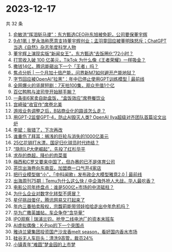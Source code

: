 # 2023-12-17

共 32 条

<!-- BEGIN 36KR -->
<!-- 最后更新时间 2023-12-17 03:02:20 +0800 -->
1. [俞敏洪“挥泪斩马谡”：东方甄选CEO孙东旭被免职，公司要保董宇辉](https://36kr.com/p/2562900053042820)
1. [9点1氪丨罗永浩称愿意支持董宇辉创业；孟羽童回应被董明珠怒斥；ChatGPT当选《自然》杂志年度科学人物](https://36kr.com/p/2562712801535620)
1. [董宇辉上演现实版“新闻女王”，东方甄选“去饭圈化”72小时？](https://36kr.com/p/2562152170546567)
1. [打赏收入破 100 亿美元，TikTok 为什么像《王者荣耀》一样吸金？](https://36kr.com/p/2562932301325961)
1. [撒钱14亿，腾讯能砸出下一个「王者」吗？](https://36kr.com/p/2562918505440649)
1. [焦点分析 | 一个月加十倍产能，问界新M7如何避开产能地狱？](https://36kr.com/p/2561308313951616)
1. [字节回应被OpenAI“拉黑”：年中已停止使用GPT训练模型 | 最前线](https://36kr.com/p/2563083247724169)
1. [全网爆火的竖屏短剧：7天拍100集，观众充值1个亿](https://36kr.com/p/2562668237710724)
1. [百亿鸭鸭与波司登开始掰手腕？](https://36kr.com/p/2562125717874054)
1. [一条街6家卖自助盒饭，“盒饭效应”席卷餐饮业](https://36kr.com/p/2562001157823873)
1. [宫崎骏“收官作”席卷北美](https://36kr.com/p/2562102641452417)
1. [游戏业务调整之后，B站商业化的路该怎么走？](https://36kr.com/p/2562114038769288)
1. [用GPT-2监督GPT-4，防止AI毁灭人类? OpenAI Ilya超级对齐团队首篇论文出炉](https://36kr.com/p/2561960642927748)
1. [李斌：我错了，下次再改](https://36kr.com/p/2562619550295684)
1. [谁重伤了拜耳：搁浅的巨轮与消失的1000亿美元](https://36kr.com/p/2561961654230152)
1. [25亿花销打水漂，国足归化球员时代终结？](https://36kr.com/p/2561965854089349)
1. [“隐形LP大佬崛起”，先投了红杉华平](https://36kr.com/p/2562940721342081)
1. [求存的商超，降价的肉菜蛋](https://36kr.com/p/2562003048537474)
1. [梅西和C罗又要来中国了，但办赛的已不是体育公司](https://36kr.com/p/2562027728346502)
1. [茶饮出海卷向东南亚，加盟商一口气开4家店](https://36kr.com/p/2562152457790857)
1. [把行业模型做“小”，「中科闻歌」发布政企大模型雅意2.0 | 最前线](https://36kr.com/p/2561723704532103)
1. [出海周刊75期｜Temu为什么这么快 / 中企海外抢人大战，华人最吃香？](https://36kr.com/p/2562075118134656)
1. [电影公司年终盘点：谁是500亿+市场的中流砥柱？](https://36kr.com/p/2562171773674885)
1. [为什么企业对数字化转型不感冒？](https://36kr.com/p/2562642682914437)
1. [星仔挑战蛋仔，腾讯网易又打起来了](https://36kr.com/p/2561973865111431)
1. [年内三番拍卖股权，宗馥莉能带领娃哈哈走出中年危机吗？](https://36kr.com/p/2562113521868933)
1. [华为广撒英雄帖，车企争夺“含华量”](https://36kr.com/p/2562132097671046)
1. [IPO观察 | 瑞浦兰钧，抢登二线电池厂的资本末班车](https://36kr.com/p/2562017728585097)
1. [AI虚拟偶像：K-Pop的下一个突围点](https://36kr.com/p/2562000269483141)
1. [雅诗兰黛集团投资国产沙龙香melt season，看好国内香水市场](https://36kr.com/p/2562858179700355)
1. [硅谷无人车巨头：清洗9高管，裁员24%](https://36kr.com/p/2562999619970440)
1. [小镇青年“难圆”梦金园的上市梦](https://36kr.com/p/2562883554025609)
<!-- END 36KR -->